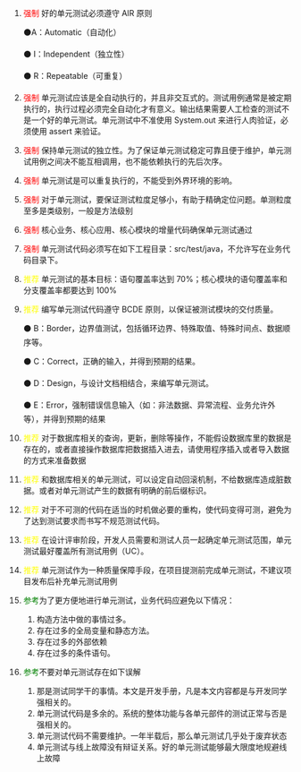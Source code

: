 1. <font color=red>强制 </font>好的单元测试必须遵守 AIR 原则

   ⚫A：Automatic（自动化）

   ⚫ I：Independent（独立性）

   ⚫ R：Repeatable（可重复）

2. <font color=red>强制 </font>单元测试应该是全自动执行的，并且非交互式的。测试用例通常是被定期执行的，执行过程必须完全自动化才有意义。输出结果需要人工检查的测试不是一个好的单元测试。单元测试中不准使用 System.out 来进行人肉验证，必须使用 assert 来验证。

3. <font color=red>强制 </font>保持单元测试的独立性。为了保证单元测试稳定可靠且便于维护，单元测试用例之间决不能互相调用，也不能依赖执行的先后次序。

4. <font color=red> 强制</font> 单元测试是可以重复执行的，不能受到外界环境的影响。

5. <font color=red> 强制</font> 对于单元测试，要保证测试粒度足够小，有助于精确定位问题。单测粒度至多是类级别，一般是方法级别

6. <font color=red> 强制</font> 核心业务、核心应用、核心模块的增量代码确保单元测试通过

7. <font color=red> 强制</font> 单元测试代码必须写在如下工程目录：src/test/java，不允许写在业务代码目录下。

8. <font color=yellow>推荐 </font> 单元测试的基本目标：语句覆盖率达到 70%；核心模块的语句覆盖率和分支覆盖率都要达到 100%

9. <font color=yellow>推荐 </font> 编写单元测试代码遵守 BCDE 原则，以保证被测试模块的交付质量。

   ⚫ B：Border，边界值测试，包括循环边界、特殊取值、特殊时间点、数据顺序等。

   ⚫ C：Correct，正确的输入，并得到预期的结果。

   ⚫ D：Design，与设计文档相结合，来编写单元测试。

   ⚫ E：Error，强制错误信息输入（如：非法数据、异常流程、业务允许外等），并得到预期的结果

10. <font color=yellow>推荐 </font> 对于数据库相关的查询，更新，删除等操作，不能假设数据库里的数据是存在的，或者直接操作数据库把数据插入进去，请使用程序插入或者导入数据的方式来准备数据

11. <font color=yellow>推荐 </font> 和数据库相关的单元测试，可以设定自动回滚机制，不给数据库造成脏数据。或者对单元测试产生的数据有明确的前后缀标识。

12. <font color=yellow>推荐 </font> 对于不可测的代码在适当的时机做必要的重构，使代码变得可测，避免为了达到测试要求而书写不规范测试代码。

13. <font color=yellow>推荐 </font> 在设计评审阶段，开发人员需要和测试人员一起确定单元测试范围，单元测试最好覆盖所有测试用例（UC）。

14. <font color=yellow>推荐 </font> 单元测试作为一种质量保障手段，在项目提测前完成单元测试，不建议项目发布后补充单元测试用例

15. <font color=green>参考</font>为了更方便地进行单元测试，业务代码应避免以下情况：

    1. 构造方法中做的事情过多。
    2. 存在过多的全局变量和静态方法。
    3. 存在过多的外部依赖
    4. 存在过多的条件语句。

16. <font color=green>参考</font>不要对单元测试存在如下误解

    1. 那是测试同学干的事情。本文是开发手册，凡是本文内容都是与开发同学强相关的。
    2. 单元测试代码是多余的。系统的整体功能与各单元部件的测试正常与否是强相关的。
    3. 单元测试代码不需要维护。一年半载后，那么单元测试几乎处于废弃状态
    4. 单元测试与线上故障没有辩证关系。好的单元测试能够最大限度地规避线上故障